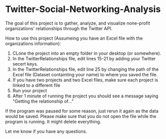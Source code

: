 # Twitter-Social-Networking-Analysis
The goal of this project is to gather, analyze, and visualize none-profit organizations' relationships through the Twitter API.

How to use this project (Assumeing you have an Excel file with the organizations information): 

1) CLone the project into an empty folder in your desktop (or somewhere).
2) In the TwitterRelationships file, edit lines 15-21 by adding your Twitter secert keys.
3) In the TwitterRelationships file, edit line 25 by changing the path of the Excel file (Dataset containting your name) to where you saved the file.
4) If you have two projects and two Excel files, make sure each project is linked to a different file
5) Run your project 
6) After 1 minute of running the project you should see a message saying "Getting the relationship of..."

If the program was paused for some reason, just rerun it again as the data would be saved. Please make sure that you do not open the file while the program is running. It might delete everything. 

Let me know if you have any questions.
